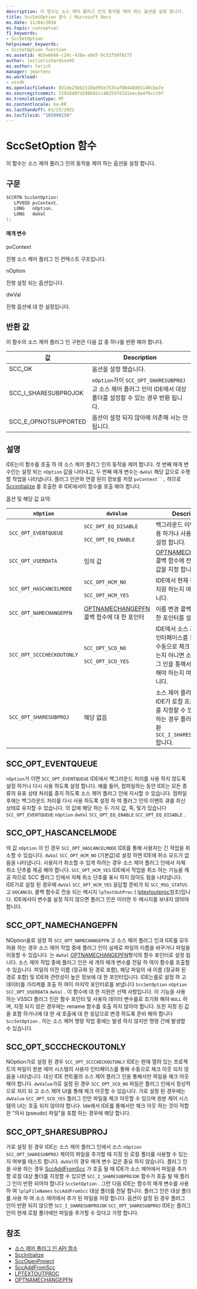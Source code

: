 ```yaml
---
description: 이 함수는 소스 제어 플러그 인의 동작을 제어 하는 옵션을 설정 합니다.
title: SccSetOption 함수 | Microsoft Docs
ms.date: 11/04/2016
ms.topic: conceptual
f1_keywords:
- SccSetOption
helpviewer_keywords:
- SccSetOption function
ms.assetid: 4b5e6666-c24c-438a-a9df-9c52f58f8175
author: leslierichardson95
ms.author: lerich
manager: jmartens
ms.workload:
- vssdk
ms.openlocfilehash: 031de256b231bbd95e7535af80448db5140cba7e
ms.sourcegitcommit: f2916d8fd296b92cc402597d1d1eecda4f6cccbf
ms.translationtype: MT
ms.contentlocale: ko-KR
ms.lasthandoff: 03/25/2021
ms.locfileid: "105090150"
---
```

# <a name="sccsetoption-function"></a>SccSetOption 함수
이 함수는 소스 제어 플러그 인의 동작을 제어 하는 옵션을 설정 합니다.

## <a name="syntax"></a>구문

```cpp
SCCRTN SccSetOption(
   LPVOID pvContext,
   LONG   nOption,
   LONG   dwVal
);
```

#### <a name="parameters"></a>매개 변수
 pvContext

진행 소스 제어 플러그 인 컨텍스트 구조입니다.

 nOption

진행 설정 되는 옵션입니다.

 dwVal

진행 옵션에 대 한 설정입니다.

## <a name="return-value"></a>반환 값
 이 함수의 소스 제어 플러그 인 구현은 다음 값 중 하나를 반환 해야 합니다.

|값|Description|
|-----------|-----------------|
|SCC_OK|옵션을 설정 했습니다.|
|SCC_I_SHARESUBPROJOK|`nOption`가이 `SCC_OPT_SHARESUBPROJ` 고 소스 제어 플러그 인이 IDE에서 대상 폴더를 설정할 수 있는 경우 반환 됩니다.|
|SCC_E_OPNOTSUPPORTED|옵션이 설정 되지 않아에 의존해 서는 안 됩니다.|

## <a name="remarks"></a>설명
 IDE는이 함수를 호출 하 여 소스 제어 플러그 인의 동작을 제어 합니다. 첫 번째 매개 변수인는 설정 되는 `nOption` 값을 나타내고, 두 번째 매개 변수는 `dwVal` 해당 값으로 수행할 작업을 나타냅니다. 플러그 인은와 연결 된이 정보를 저장 `pvContext``,` 하므로 [Sccinitialize](../extensibility/sccinitialize-function.md) 를 호출한 후 IDE에서이 함수를 호출 해야 합니다. [](../extensibility/sccopenproject-function.md)

 옵션 및 해당 값 요약:

|`nOption`|`dwValue`|Description|
|---------------|---------------|-----------------|
|`SCC_OPT_EVENTQUEUE`|`SCC_OPT_EQ_DISABLE`<br /><br /> `SCC_OPT_EQ_ENABLE`|백그라운드 이벤트 큐를 사용 하거나 사용 하지 않도록 설정 합니다.|
|`SCC_OPT_USERDATA`|임의 값|[OPTNAMECHANGEPFN](../extensibility/optnamechangepfn.md) 콜백 함수에 전달할 사용자 값을 지정 합니다.|
|`SCC_OPT_HASCANCELMODE`|`SCC_OPT_HCM_NO`<br /><br /> `SCC_OPT_HCM_YES`|IDE에서 현재 작업 취소를 지원 하는지 여부를 나타냅니다.|
|`SCC_OPT_NAMECHANGEPFN`|[OPTNAMECHANGEPFN](../extensibility/optnamechangepfn.md) 콜백 함수에 대 한 포인터|이름 변경 콜백 함수에 대 한 포인터를 설정 합니다.|
|`SCC_OPT_SCCCHECKOUTONLY`|`SCC_OPT_SCO_NO`<br /><br /> `SCC_OPT_SCO_YES`|IDE에서 소스 제어 사용자 인터페이스를 통해 파일을 수동으로 체크 아웃할 수 있는지 아니면 소스 제어 플러그 인을 통해서만 체크 아웃 해야 하는지 여부를 나타냅니다.|
|`SCC_OPT_SHARESUBPROJ`|해당 없음|소스 제어 플러그 인에서 IDE가 로컬 프로젝트 폴더를 지정할 수 있도록 허용 하는 경우 플러그 인은을 반환 `SCC_I_SHARESUBPROJOK` 합니다.|

## <a name="scc_opt_eventqueue"></a>SCC_OPT_EVENTQUEUE
 `nOption`가 이면 `SCC_OPT_EVENTQUEUE` IDE에서 백그라운드 처리를 사용 하지 않도록 설정 하거나 다시 사용 하도록 설정 합니다. 예를 들어, 컴파일하는 동안 IDE는 모든 종류의 유휴 상태 처리를 중지 하도록 소스 제어 플러그 인에 지시할 수 있습니다. 컴파일 후에는 백그라운드 처리를 다시 사용 하도록 설정 하 여 플러그 인의 이벤트 큐를 최신 상태로 유지할 수 있습니다. 의 값에 해당 하는 두 가지 값, 즉, 및가 있습니다 `SCC_OPT_EVENTQUEUE` `nOption` `dwVal` `SCC_OPT_EQ_ENABLE` `SCC_OPT_EQ_DISABLE` .

## <a name="scc_opt_hascancelmode"></a>SCC_OPT_HASCANCELMODE
 의 값 `nOption` 이 인 경우 `SCC_OPT_HASCANCELMODE` IDE를 통해 사용자는 긴 작업을 취소할 수 있습니다. `dwVal` `SCC_OPT_HCM_NO` (기본값)로 설정 하면 IDE에 취소 모드가 없음을 나타냅니다. 사용자가 취소할 수 있게 하려는 경우 소스 제어 플러그 인에서 자체 취소 단추를 제공 해야 합니다. `SCC_OPT_HCM_YES` IDE에서 작업을 취소 하는 기능을 제공 하므로 SCC 플러그 인에서 자체 취소 단추를 표시 하지 않아도 됨을 나타냅니다. IDE가로 설정 된 경우에 `dwVal` `SCC_OPT_HCM_YES` 응답할 준비가 되 `SCC_MSG_STATUS` 고 `DOCANCEL` 콜백 함수로 전송 되는 메시지 `lpTextOutProc` ( [lptextoutproc](../extensibility/lptextoutproc.md)참조)입니다. IDE에서이 변수를 설정 하지 않으면 플러그 인은 이러한 두 메시지를 보내지 않아야 합니다.

## <a name="scc_opt_namechangepfn"></a>SCC_OPT_NAMECHANGEPFN
 NOption을로 설정 하 `SCC_OPT_NAMECHANGEPFN` 고 소스 제어 플러그 인과 IDE를 모두 허용 하는 경우 소스 제어 작업 중에 플러그 인이 실제로 파일의 이름을 바꾸거나 파일을 이동할 수 있습니다. 는 `dwVal` [OPTNAMECHANGEPFN](../extensibility/optnamechangepfn.md)형식의 함수 포인터로 설정 됩니다. 소스 제어 작업 중에 플러그 인은 세 개의 매개 변수를 전달 하 여이 함수를 호출할 수 있습니다. 파일의 이전 이름 (정규화 된 경로 포함), 해당 파일의 새 이름 (정규화 된 경로 포함) 및 IDE와 관련성이 높은 정보에 대 한 포인터입니다. IDE는를로 설정 하 고 데이터를 가리켜를 호출 하 여이 마지막 포인터로를 보냅니다 `SccSetOption` `nOption` `SCC_OPT_USERDATA` `dwVal` . 이 함수에 대 한 지원은 선택 사항입니다. 이 기능을 사용 하는 VSSCI 플러그 인은 함수 포인터 및 사용자 데이터 변수를로 초기화 해야 `NULL` 하며, 지정 되지 않은 경우에는 rename 함수를 호출 하지 않아야 합니다. 또한 지정 된 값을 포함 하거나에 대 한 새 호출에 대 한 응답으로 변경 하도록 준비 해야 합니다 `SccSetOption` . 이는 소스 제어 명령 작업 중에는 발생 하지 않지만 명령 간에 발생할 수 있습니다.

## <a name="scc_opt_scccheckoutonly"></a>SCC_OPT_SCCCHECKOUTONLY
 NOption가로 설정 된 경우 `SCC_OPT_SCCCHECKOUTONLY` IDE는 현재 열려 있는 프로젝트의 파일이 원본 제어 시스템의 사용자 인터페이스를 통해 수동으로 체크 아웃 되지 않음을 나타냅니다. 대신 IDE 컨트롤의 소스 제어 플러그 인을 통해서만 파일을 체크 아웃 해야 합니다. `dwValue`가로 설정 된 경우 `SCC_OPT_SCO_NO` 파일은 플러그 인에서 정상적으로 처리 되 고 소스 제어 UI를 통해 체크 아웃할 수 있습니다. 가로 설정 된 경우에는 `dwValue` `SCC_OPT_SCO_YES` 플러그 인만 파일을 체크 아웃할 수 있으며 원본 제어 시스템의 UI는 호출 되지 않아야 합니다. Ide에서 IDE를 통해서만 체크 아웃 하는 것이 적합 한 "의사 (pseudo) 파일"을 포함 하는 경우에 해당 합니다.

## <a name="scc_opt_sharesubproj"></a>SCC_OPT_SHARESUBPROJ
 가로 설정 된 경우 IDE는 소스 제어 플러그 인에서 소스 `nOption` `SCC_OPT_SHARESUBPROJ` 제어의 파일을 추가할 때 지정 된 로컬 폴더를 사용할 수 있는지 여부를 테스트 합니다. `dwVal`이 경우 매개 변수 값은 중요 하지 않습니다. 플러그 인을 사용 하는 경우 [SccAddFromScc](../extensibility/sccaddfromscc-function.md) 가 호출 될 때 IDE가 소스 제어에서 파일을 추가할 로컬 대상 폴더를 지정할 수 있으면 `SCC_I_SHARESUBPROJOK` 함수가 호출 될 때 플러그 인이 반환 되어야 합니다 `SccSetOption` . 그런 다음 IDE는 함수의 매개 변수를 사용 하 여 `lplpFileNames` `SccAddFromScc` 대상 폴더를 전달 합니다. 플러그 인은 대상 폴더를 사용 하 여 소스 제어에서 추가 된 파일을 저장 합니다. 옵션이 설정 된 경우 플러그 인이 반환 되지 않으면 `SCC_I_SHARESUBPROJOK` `SCC_OPT_SHARESUBPROJ` IDE는 플러그 인이 현재 로컬 폴더에만 파일을 추가할 수 있다고 가정 합니다.

## <a name="see-also"></a>참조
- [소스 제어 플러그 인 API 함수](../extensibility/source-control-plug-in-api-functions.md)
- [SccInitialize](../extensibility/sccinitialize-function.md)
- [SccOpenProject](../extensibility/sccopenproject-function.md)
- [SccAddFromScc](../extensibility/sccaddfromscc-function.md)
- [LPTEXTOUTPROC](../extensibility/lptextoutproc.md)
- [OPTNAMECHANGEPFN](../extensibility/optnamechangepfn.md)
